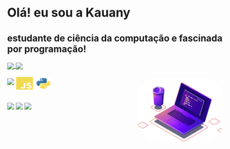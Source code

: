 # Olá! eu sou a Kauany
## estudante de ciência da computação e fascinada por programação!

<a href="https://github.com/KauanyCosta/github-readme-stats">
  <img align="center" src="https://github-readme-stats-sigma-five.vercel.app/api?username=KauanyCosta&show_icons=true&theme=radical&count_private=true" />
</a>

<a href="https://github.com/KauanyCosta/convoychat">
  <img align="center" src="https://github-readme-stats-sigma-five.vercel.app/api/top-langs/?username=KauanyCosta&layout=compact&theme=radical" />
</a>

<div style="display: inline_block"><br>
  <img align="center alt="Kaka-Java height="30 width="40" src="https://cdn.jsdelivr.net/gh/devicons/devicon/icons/java/java-original.svg" />
    <img align="center" alt="Kaka-Js" height="30" width="40" src="https://raw.githubusercontent.com/devicons/devicon/master/icons/javascript/javascript-plain.svg">
    <img align="center" alt="Kaka-Python" height="30" width="40" src="https://raw.githubusercontent.com/devicons/devicon/master/icons/python/python-original.svg">
  <img align="right" alt="Kaka-pic" height="150" style="border-radius:50px;" src="https://github.com/kauanycosta/kauanycosta/blob/main/.github/computer-illustration.png">
</div>

##

<div> 
  <a href="https://www.instagram.com/kauanexis/" target="_blank"><img src="https://img.shields.io/badge/-Instagram-%23E4405F?style=for-the-badge&logo=instagram&logoColor=white" target="_blank"></a>
  <a href = "mailto:kauanydacostta@gmail.com"><img src="https://img.shields.io/badge/-Gmail-%23333?style=for-the-badge&logo=gmail&logoColor=white" target="_blank"></a>
  <a href="https://www.linkedin.com/in/kauanydacosta/" target="_blank"><img src="https://img.shields.io/badge/-LinkedIn-%230077B5?style=for-the-badge&logo=linkedin&logoColor=white" target="_blank"></a> 
</div>
